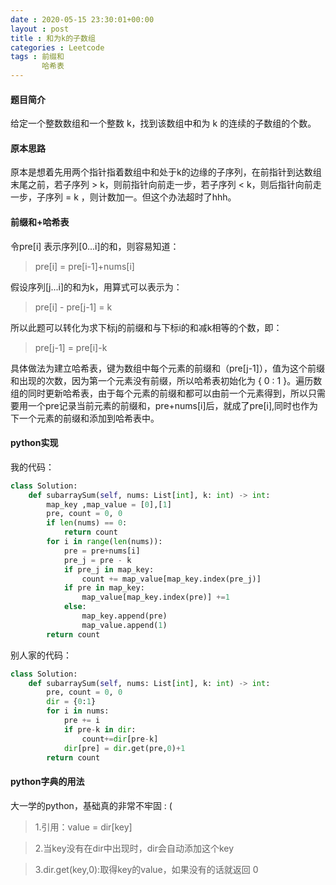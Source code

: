 ```yaml
---
date : 2020-05-15 23:30:01+00:00
layout : post
title : 和为k的子数组
categories : Leetcode
tags : 前缀和
       哈希表
---
```

#### 题目简介
给定一个整数数组和一个整数 k，找到该数组中和为 k 的连续的子数组的个数。

#### 原本思路
原本是想着先用两个指针指着数组中和处于k的边缘的子序列，在前指针到达数组末尾之前，若子序列 > k，则前指针向前走一步，若子序列 < k，则后指针向前走一步，子序列 = k ，则计数加一。但这个办法超时了hhh。
#### 前缀和+哈希表
令pre[i] 表示序列[0...i]的和，则容易知道：
>pre[i] = pre[i-1]+nums[i]

假设序列[j...i]的和为k，用算式可以表示为：
> pre[i] - pre[j-1] = k

所以此题可以转化为求下标j的前缀和与下标i的和减k相等的个数，即：
>pre[j-1] = pre[i]-k

具体做法为建立哈希表，键为数组中每个元素的前缀和（pre[j-1]），值为这个前缀和出现的次数，因为第一个元素没有前缀，所以哈希表初始化为 { 0 : 1 }。遍历数组的同时更新哈希表，由于每个元素的前缀和都可以由前一个元素得到，所以只需要用一个pre记录当前元素的前缀和，pre+nums[i]后，就成了pre[i],同时也作为下一个元素的前缀和添加到哈希表中。

#### python实现
我的代码：
```python
class Solution:
    def subarraySum(self, nums: List[int], k: int) -> int:
        map_key ,map_value = [0],[1]
        pre, count = 0, 0
        if len(nums) == 0:
            return count
        for i in range(len(nums)):
            pre = pre+nums[i]
            pre_j = pre - k
            if pre_j in map_key:
                count += map_value[map_key.index(pre_j)]
            if pre in map_key:
                map_value[map_key.index(pre)] +=1
            else:
                map_key.append(pre)
                map_value.append(1)
        return count
```

别人家的代码：
```python
class Solution:
    def subarraySum(self, nums: List[int], k: int) -> int:
        pre, count = 0, 0
        dir = {0:1}
        for i in nums:
            pre += i
            if pre-k in dir:
                count+=dir[pre-k]
            dir[pre] = dir.get(pre,0)+1
        return count
```

#### python字典的用法
大一学的python，基础真的非常不牢固 : (
>1.引用：value = dir[key]

>2.当key没有在dir中出现时，dir会自动添加这个key

>3.dir.get(key,0):取得key的value，如果没有的话就返回 0

